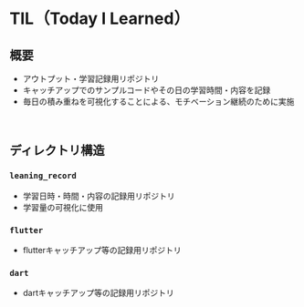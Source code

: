 # TIL（Today I Learned）

## 概要
- アウトプット・学習記録用リポジトリ
- キャッチアップでのサンプルコードやその日の学習時間・内容を記録
- 毎日の積み重ねを可視化することによる、モチベーション継続のために実施

<br>

## ディレクトリ構造
### `leaning_record`
- 学習日時・時間・内容の記録用リポジトリ
- 学習量の可視化に使用

### `flutter`
- flutterキャッチアップ等の記録用リポジトリ

### `dart`
- dartキャッチアップ等の記録用リポジトリ
